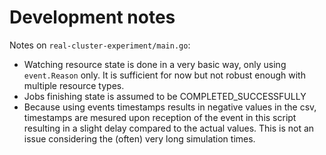 # Development notes

Notes on `real-cluster-experiment/main.go`:

* Watching resource state is done in a very basic way, only using
    `event.Reason` only. It is sufficient for now but not robust enough with
    multiple resource types.
* Jobs finishing state is assumed to be COMPLETED_SUCCESSFULLY
* Because using events timestamps results in negative values in the csv,
    timestamps are mesured upon reception of the event in this script resulting
    in a slight delay compared to the actual values. This is not an issue
    considering the (often) very long simulation times.
